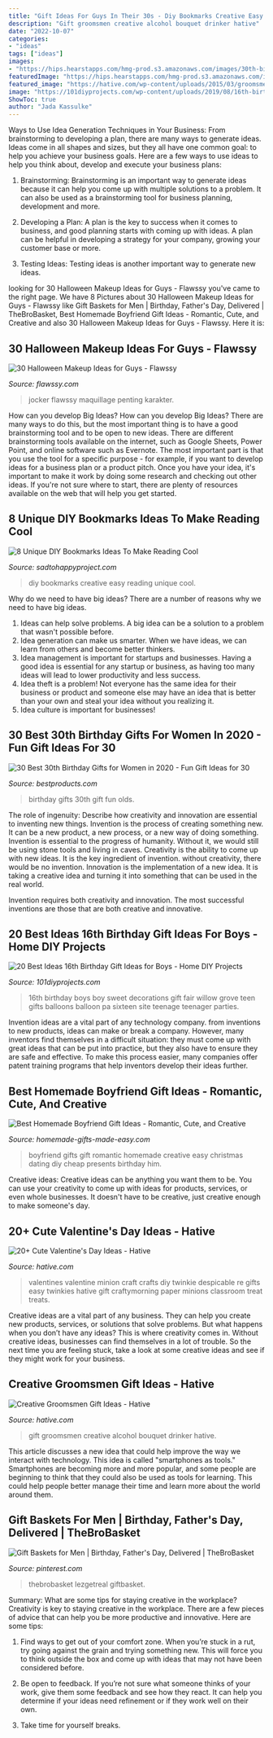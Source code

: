 ```yaml
---
title: "Gift Ideas For Guys In Their 30s - Diy Bookmarks Creative Easy Reading Unique Cool"
description: "Gift groomsmen creative alcohol bouquet drinker hative"
date: "2022-10-07"
categories:
- "ideas"
tags: ["ideas"]
images:
- "https://hips.hearstapps.com/hmg-prod.s3.amazonaws.com/images/30th-birthday-gifts-1586193456.gif?crop=1.00xw:1.00xh;0,0&amp;resize=1200:*"
featuredImage: "https://hips.hearstapps.com/hmg-prod.s3.amazonaws.com/images/30th-birthday-gifts-1586193456.gif?crop=1.00xw:1.00xh;0,0&amp;resize=1200:*"
featured_image: "https://hative.com/wp-content/uploads/2015/03/groomsmen-gift-ideas/5-groomsmen-gift-ideas.jpg"
image: "https://101diyprojects.com/wp-content/uploads/2019/08/16th-birthday-gift-ideas-for-boys-unique-16th-birthday-for-a-boy-party-fair-willow-grove-pa-of-16th-birthday-gift-ideas-for-boys.jpg"
ShowToc: true
author: "Jada Kassulke"
---
```



Ways to Use Idea Generation Techniques in Your Business: From brainstorming to developing a plan, there are many ways to generate ideas.
Ideas come in all shapes and sizes, but they all have one common goal: to help you achieve your business goals. Here are a few ways to use ideas to help you think about, develop and execute your business plans:
1. Brainstorming: Brainstorming is an important way to generate ideas because it can help you come up with multiple solutions to a problem. It can also be used as a brainstorming tool for business planning, development and more.

2. Developing a Plan: A plan is the key to success when it comes to business, and good planning starts with coming up with ideas. A plan can be helpful in developing a strategy for your company, growing your customer base or more.

3. Testing Ideas: Testing ideas is another important way to generate new ideas.

	

		
looking for 30 Halloween Makeup Ideas for Guys - Flawssy you've came to the right page. We have 8 Pictures about 30 Halloween Makeup Ideas for Guys - Flawssy like Gift Baskets for Men | Birthday, Father&#039;s Day, Delivered | TheBroBasket, Best Homemade Boyfriend Gift Ideas - Romantic, Cute, and Creative and also 30 Halloween Makeup Ideas for Guys - Flawssy. Here it is:
		
    
## 30 Halloween Makeup Ideas For Guys - Flawssy

<img loading=lazy src="http://flawssy.com/wp-content/uploads/2016/05/Halloween-makeup-ideas-for-men-The-Jocker.jpg" onerror="this.onerror=null;this.src='https://tse2.mm.bing.net/th?id=OIP.w1neVyeTdWfV4JbkWxmpWQHaLH&amp;pid=15.1';" alt="30 Halloween Makeup Ideas for Guys - Flawssy">

_Source: flawssy.com_

>jocker flawssy maquillage penting karakter. 

	

How can you develop Big Ideas?
How can you develop Big Ideas? There are many ways to do this, but the most important thing is to have a good brainstorming tool and to be open to new ideas. There are different brainstorming tools available on the internet, such as Google Sheets, Power Point, and online software such as Evernote. The most important part is that you use the tool for a specific purpose - for example, if you want to develop ideas for a business plan or a product pitch. Once you have your idea, it's important to make it work by doing some research and checking out other ideas. If you're not sure where to start, there are plenty of resources available on the web that will help you get started.

    
## 8 Unique DIY Bookmarks Ideas To Make Reading Cool

<img loading=lazy src="https://sadtohappyproject.com/wp-content/uploads/2015/10/Creative-DIY-Bookmarks-Ideas2324.jpg" onerror="this.onerror=null;this.src='https://tse1.mm.bing.net/th?id=OIP.dr1hbOvq-u0k7JCMtkfEowHaQD&amp;pid=15.1';" alt="8 Unique DIY Bookmarks Ideas To Make Reading Cool">

_Source: sadtohappyproject.com_

>diy bookmarks creative easy reading unique cool. 

	

Why do we need to have big ideas?
There are a number of reasons why we need to have big ideas. 
1. Ideas can help solve problems. A big idea can be a solution to a problem that wasn't possible before. 
2. Idea generation can make us smarter. When we have ideas, we can learn from others and become better thinkers. 
3. Idea management is important for startups and businesses. Having a good idea is essential for any startup or business, as having too many ideas will lead to lower productivity and less success. 
4. Idea theft is a problem! Not everyone has the same idea for their business or product and someone else may have an idea that is better than your own and steal your idea without you realizing it. 
5. Idea culture is important for businesses!

    
## 30 Best 30th Birthday Gifts For Women In 2020 - Fun Gift Ideas For 30

<img loading=lazy src="https://hips.hearstapps.com/hmg-prod.s3.amazonaws.com/images/30th-birthday-gifts-1586193456.gif?crop=1.00xw:1.00xh;0,0&amp;resize=1200:*" onerror="this.onerror=null;this.src='https://tse4.mm.bing.net/th?id=OIP.M7pLjbzlNJV3kUgu29sRiwHaDt&amp;pid=15.1';" alt="30 Best 30th Birthday Gifts for Women in 2020 - Fun Gift Ideas for 30">

_Source: bestproducts.com_

>birthday gifts 30th gift fun olds. 

	

The role of ingenuity: Describe how creativity and innovation are essential to inventing new things.
Invention is the process of creating something new. It can be a new product, a new process, or a new way of doing something. Invention is essential to the progress of humanity. Without it, we would still be using stone tools and living in caves.
Creativity is the ability to come up with new ideas. It is the key ingredient of invention. without creativity, there would be no invention. Innovation is the implementation of a new idea. It is taking a creative idea and turning it into something that can be used in the real world.

Invention requires both creativity and innovation. The most successful inventions are those that are both creative and innovative.

    
## 20 Best Ideas 16th Birthday Gift Ideas For Boys - Home DIY Projects

<img loading=lazy src="https://101diyprojects.com/wp-content/uploads/2019/08/16th-birthday-gift-ideas-for-boys-unique-16th-birthday-for-a-boy-party-fair-willow-grove-pa-of-16th-birthday-gift-ideas-for-boys.jpg" onerror="this.onerror=null;this.src='https://tse3.mm.bing.net/th?id=OIP.ZXY37h0_NQUBSJctzpQJZwHaJ4&amp;pid=15.1';" alt="20 Best Ideas 16th Birthday Gift Ideas for Boys - Home DIY Projects">

_Source: 101diyprojects.com_

>16th birthday boys boy sweet decorations gift fair willow grove teen gifts balloons balloon pa sixteen site teenage teenager parties. 

	

Invention ideas are a vital part of any technology company. from inventions to new products, ideas can make or break a company. However, many inventors find themselves in a difficult situation: they must come up with great ideas that can be put into practice, but they also have to ensure they are safe and effective. To make this process easier, many companies offer patent training programs that help inventors develop their ideas further.

    
## Best Homemade Boyfriend Gift Ideas - Romantic, Cute, And Creative

<img loading=lazy src="http://www.homemade-gifts-made-easy.com/image-files/homemade-boyfriend-gift-ideas-600x1047.jpg" onerror="this.onerror=null;this.src='https://tse3.mm.bing.net/th?id=OIP.xpvw4hwjPa02bKgpBfxO5QHaM7&amp;pid=15.1';" alt="Best Homemade Boyfriend Gift Ideas - Romantic, Cute, and Creative">

_Source: homemade-gifts-made-easy.com_

>boyfriend gifts gift romantic homemade creative easy christmas dating diy cheap presents birthday him. 

	

Creative ideas:
Creative ideas can be anything you want them to be. You can use your creativity to come up with ideas for products, services, or even whole businesses. It doesn't have to be creative, just creative enough to make someone's day.

    
## 20+ Cute Valentine&#039;s Day Ideas - Hative

<img loading=lazy src="https://hative.com/wp-content/uploads/2015/01/valentines-day-ideas/4-valentines-day-ideas.jpg" onerror="this.onerror=null;this.src='https://tse2.mm.bing.net/th?id=OIP.eXDO8u3-MCrTnK-7dfBloQHaLf&amp;pid=15.1';" alt="20+ Cute Valentine&#039;s Day Ideas - Hative">

_Source: hative.com_

>valentines valentine minion craft crafts diy twinkie despicable re gifts easy twinkies hative gift craftymorning paper minions classroom treat treats. 

	

Creative ideas are a vital part of any business. They can help you create new products, services, or solutions that solve problems. But what happens when you don’t have any ideas? This is where creativity comes in. Without creative ideas, businesses can find themselves in a lot of trouble. So the next time you are feeling stuck, take a look at some creative ideas and see if they might work for your business.

    
## Creative Groomsmen Gift Ideas - Hative

<img loading=lazy src="https://hative.com/wp-content/uploads/2015/03/groomsmen-gift-ideas/5-groomsmen-gift-ideas.jpg" onerror="this.onerror=null;this.src='https://tse2.mm.bing.net/th?id=OIP.tI8R8nieziywqqj94QQy1QHaMZ&amp;pid=15.1';" alt="Creative Groomsmen Gift Ideas - Hative">

_Source: hative.com_

>gift groomsmen creative alcohol bouquet drinker hative. 

	

This article discusses a new idea that could help improve the way we interact with technology. This idea is called "smartphones as tools." Smartphones are becoming more and more popular, and some people are beginning to think that they could also be used as tools for learning. This could help people better manage their time and learn more about the world around them.

    
## Gift Baskets For Men | Birthday, Father&#039;s Day, Delivered | TheBroBasket

<img loading=lazy src="https://i.pinimg.com/736x/7b/b0/16/7bb016de3a802e58c9ad6d69cf226fdf.jpg" onerror="this.onerror=null;this.src='https://tse2.mm.bing.net/th?id=OIP.59MSqsg6M3i49WNGB2AwsgHaLH&amp;pid=15.1';" alt="Gift Baskets for Men | Birthday, Father&#039;s Day, Delivered | TheBroBasket">

_Source: pinterest.com_

>thebrobasket lezgetreal giftbasket. 

	

Summary: What are some tips for staying creative in the workplace?
Creativity is key to staying creative in the workplace. There are a few pieces of advice that can help you be more productive and innovative. Here are some tips:
1. Find ways to get out of your comfort zone. When you’re stuck in a rut, try going against the grain and trying something new. This will force you to think outside the box and come up with ideas that may not have been considered before.

2. Be open to feedback. If you’re not sure what someone thinks of your work, give them some feedback and see how they react. It can help you determine if your ideas need refinement or if they work well on their own.

3. Take time for yourself breaks.


